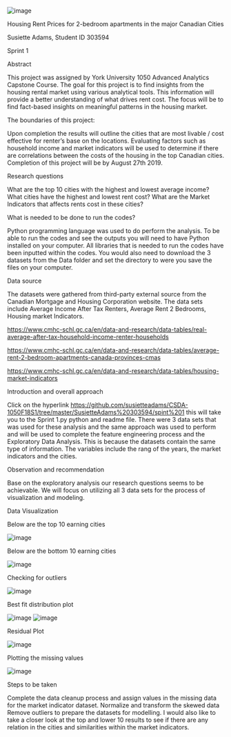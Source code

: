 
![image](https://user-images.githubusercontent.com/43391446/62583821-d6772280-b87f-11e9-8890-a8e8ab795ee1.png)

Housing Rent Prices for 2-bedroom apartments in the major Canadian Cities

Susiette Adams, Student ID 303594

Sprint 1
 
Abstract

This project was assigned by York University 1050 Advanced Analytics Capstone Course. The goal for this project is to find insights from the housing rental market using various analytical tools. This information will provide a better understanding of what drives rent cost. The focus will be to find fact-based insights on meaningful patterns in the housing market.

The boundaries of this project:

Upon completion the results will outline the cities that are most livable / cost effective for renter’s base on the locations.
Evaluating factors such as household income and market indicators will be used to determine if there are correlations between the costs of the housing in the top Canadian cities.
Completion of this project will be by August 27th 2019.

Research questions

What are the top 10 cities with the highest and lowest average income?
What cities have the highest and lowest rent cost?
What are the Market Indicators that affects rents cost in these cities?

What is needed to be done to run the codes?

Python programming language was used to do perform the analysis. To be able to run the codes and see the outputs you will need to have Python installed on your computer. All libraries that is needed to run the codes have been inputted within the codes. You would also need to download the 3 datasets from the Data folder and set the directory to were you save the files on your computer.

Data source

The datasets were gathered from third-party external source from the Canadian Mortgage and Housing Corporation website. The data sets include Average Income After Tax Renters, Average Rent 2 Bedrooms, Housing market Indicators.

https://www.cmhc-schl.gc.ca/en/data-and-research/data-tables/real-average-after-tax-household-income-renter-households

https://www.cmhc-schl.gc.ca/en/data-and-research/data-tables/average-rent-2-bedroom-apartments-canada-provinces-cmas

https://www.cmhc-schl.gc.ca/en/data-and-research/data-tables/housing-market-indicators

Introduction and overall approach

Click on the hyperlink https://github.com/susietteadams/CSDA-1050F18S1/tree/master/SusietteAdams%20303594/spint%201 this will take you to the Sprint 1.py python and readme file. There were 3 data sets that was used for these analysis and the same approach was used to perform and will be used to complete the feature engineering process and the Exploratory Data Analysis. This is because the datasets contain the same type of information. The variables include the rang of the years, the market indicators and the cities. 

Observation and recommendation

Base on the exploratory analysis our research questions seems to be achievable. We will focus on utilizing all 3 data sets for the process of visualization and modeling.

Data Visualization

Below are the top 10 earning cities

![image](https://user-images.githubusercontent.com/43391446/62583384-0291a400-b87e-11e9-928b-d4747b95029f.png)

Below are the bottom 10 earning cities

![image](https://user-images.githubusercontent.com/43391446/62583423-2d7bf800-b87e-11e9-9b7c-a52e6a50b539.png)

Checking for outliers

![image](https://user-images.githubusercontent.com/43391446/62583471-61571d80-b87e-11e9-9e6c-e2387daae189.png)

Best fit distribution plot

![image](https://user-images.githubusercontent.com/43391446/62583517-8ba8db00-b87e-11e9-928e-ae26f9a7fe99.png)
![image](https://user-images.githubusercontent.com/43391446/62583530-9c595100-b87e-11e9-9f4c-fb6a79c2c015.png)

Residual Plot

![image](https://user-images.githubusercontent.com/43391446/62583540-b09d4e00-b87e-11e9-81fb-def5f1df1115.png)

Plotting the missing values

![image](https://user-images.githubusercontent.com/43391446/62583568-c3b01e00-b87e-11e9-9b28-5fd149210f09.png)

Steps to be taken

Complete the data cleanup process and assign values in the missing data for the market indicator dataset. 
Normalize and transform the skewed data
Remove outliers to prepare the datasets for modelling.
I would also like to take a closer look at the top and lower 10 results to see if there are any relation in the cities and similarities within the market indicators.